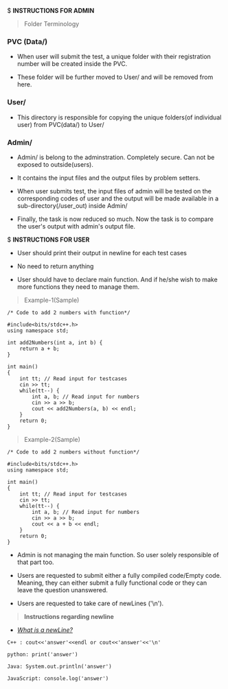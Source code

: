 $ **INSTRUCTIONS FOR ADMIN**

> Folder Terminology

### PVC (Data/)
* When user will submit the test, a unique folder with their registration number will be created inside the PVC.

* These folder will be further moved to User/ and will be removed from here.

### User/
* This directory is responsible for copying the unique folders(of individual user) from PVC(data/) to User/

### Admin/
* Admin/ is belong to the adminstration. Completely secure. Can not be exposed to outside(users).

* It contains the input files and the output files by problem setters.

* When user submits test, the input files of admin will be tested on the corresponding codes of user and the output will be made available in a sub-directory(/user_out) inside Admin/

* Finally, the task is now reduced so much. Now the task is to compare the user's output with admin's output file.

$ **INSTRUCTIONS FOR USER**

* User should print their output in newline for each test cases

* No need to return anything

* User should have to declare main function. And if he/she wish to make more functions they need to manage them.
> Example-1(Sample)
```
/* Code to add 2 numbers with function*/

#include<bits/stdc++.h>
using namespace std;

int add2Numbers(int a, int b) {
    return a + b;
}

int main()
{
    int tt; // Read input for testcases
    cin >> tt;
    while(tt--) {
        int a, b; // Read input for numbers
        cin >> a >> b;
        cout << add2Numbers(a, b) << endl;
    }
    return 0;
}

```
> Example-2(Sample)

```
/* Code to add 2 numbers without function*/

#include<bits/stdc++.h>
using namespace std;

int main()
{
    int tt; // Read input for testcases
    cin >> tt;
    while(tt--) {
        int a, b; // Read input for numbers
        cin >> a >> b;
        cout << a + b << endl;
    }
    return 0;
}

```

* Admin is not managing the main function. So user solely responsible of that part too.

* Users are requested to submit either a fully compiled code/Empty code. Meaning, they can either submit a fully functional code or they can leave the question unanswered.

* Users are requested to take care of newLines ('\n').

> **Instructions regarding newline**
* [*What is a newLine?*](https://en.wikipedia.org/wiki/Newline)
```
C++ : cout<<'answer'<<endl or cout<<'answer'<<'\n'

python: print('answer')

Java: System.out.println('answer')

JavaScript: console.log('answer')
```